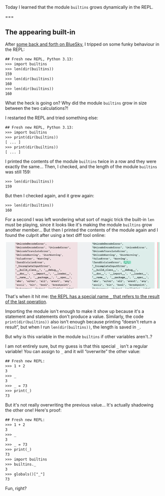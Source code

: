 Today I learned that the module `builtins` grows dynamically in the REPL.

===


## The appearing built-in

After [some back and forth on BlueSky](https://bsky.app/profile/klaus.seistrup.dk/post/3loj3oimjj42n), I tripped on some funky behaviour in the REPL:

```pycon
## Fresh new REPL, Python 3.13:
>>> import builtins
>>> len(dir(builtins))
159
>>> len(dir(builtins))
160
>>> len(dir(builtins))
160
```

What the heck is going on?
Why did the module `builtins` grow in size between the two calculations?!

I restarted the REPL and tried something else:

```pycon
## Fresh new REPL, Python 3.13:
>>> import builtins
>>> print(dir(builtins))
[ ... ]
>>> print(dir(builtins))
[ ... ]
```

I printed the contents of the module `builtins` twice in a row and they were exactly the same...
Then, I checked, and the length of the module `builtins` was still 159:

```pycon
>>> len(dir(builtins))
159
```

But then I checked again, and it grew again:

```pycon
>>> len(dir(builtins))
160
```

For a second I was left wondering what sort of magic trick the built-in `len` must be playing, since it looks like it's making the module `builtins` grow another member...
But then I printed the contents of the module again and I found the culprit after using a text diff tool online:

![A screenshot of a text diff comparison where the text on the right shows that the name "_" is new.](_diff.webp "The name `_` appears magically.")

That's when it hit me: [the REPL has a special name `_` that refers to the result of the last operation](/blog/pydonts/usages-of-underscore#recovering-last-result-in-the-session).

Importing the module isn't enough to make it show up because it's a statement and statements don't produce a value.
Similarly, the code `print(dir(builtins))` also isn't enough because printing “doesn't return a result”, but when I run `len(dir(builtins))`, the length is saved in `_`.

But why is this variable in the module `builtins` if other variables aren't..?

I am not entirely sure, but my guess is that this special `_` isn't a regular variable!
You can assign to `_` and it will “overwrite” the other value:

```pycon
## Fresh new REPL:
>>> 1 + 2
3
>>> _
3
>>> _ = 73
>>> print(_)
73
```

But it's not really overwriting the previous value...
It's actually shadowing the other one!
Here's proof:

```pycon
## Fresh new REPL:
>>> 1 + 2
3
>>> _
3
>>> _ = 73
>>> print(_)
73
>>> import builtins
>>> builtins._
3
>>> globals()["_"]
73
```

Fun, right?
